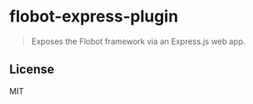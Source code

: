 # flobot-express-plugin

> Exposes the Flobot framework via an Express.js web app.


## <a name="license"></a>License

MIT
